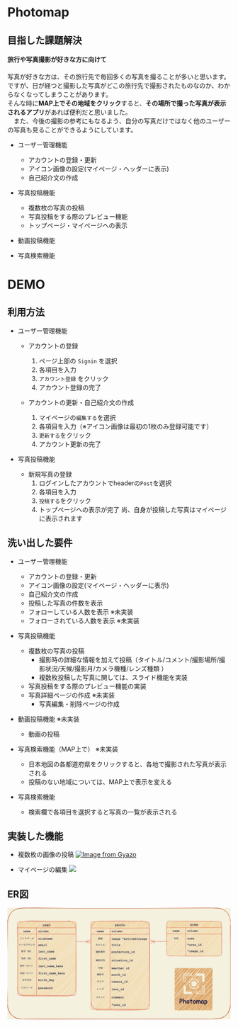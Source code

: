 # Photomap

## 目指した課題解決
#### 旅行や写真撮影が好きな方に向けて
  写真が好きな方は、その旅行先で毎回多くの写真を撮ることが多いと思います。<br>
ですが、日が経つと撮影した写真がどこの旅行先で撮影されたものなのか、わからなくなってしまうことがあります。<br>
そんな時に**MAP上でその地域をクリック**すると、**その場所で撮った写真が表示されるアプリ**があれば便利だと思いました。<br>
　また、今後の撮影の参考にもなるよう、自分の写真だけではなく他のユーザーの写真も見ることができるようにしています。<br>


- ユーザー管理機能
    - アカウントの登録・更新
    - アイコン画像の設定(マイページ・ヘッダーに表示)
    - 自己紹介文の作成

- 写真投稿機能
    - 複数枚の写真の投稿
    - 写真投稿をする際のプレビュー機能
    - トップページ・マイページへの表示

- 動画投稿機能
- 写真検索機能

<!-- #### アプリURL
##### https://photomap-32068.herokuapp.com/

#### テスト用アカウント
email：abc123@gmail.com
password：abc123 -->

# DEMO


## 利用方法

- ユーザー管理機能
    - アカウントの登録
        1. ページ上部の `Signin` を選択
        1. 各項目を入力
        1. `アカウント登録` をクリック
        1. アカウント登録の完了

    - アカウントの更新・自己紹介文の作成
        1. マイページの`編集する`を選択
        1. 各項目を入力（※アイコン画像は最初の1枚のみ登録可能です）
        1. `更新する`をクリック
        1. アカウント更新の完了

- 写真投稿機能
    - 新規写真の登録
        1. ログインしたアカウントでheaderの`Post`を選択
        1. 各項目を入力
        1. `投稿する`をクリック
        1. トップページへの表示が完了
           尚、自身が投稿した写真はマイページに表示されます



## 洗い出した要件
- ユーザー管理機能
    - アカウントの登録・更新
    - アイコン画像の設定(マイページ・ヘッダーに表示)
    - 自己紹介文の作成
    - 投稿した写真の件数を表示
    - フォローしている人数を表示 ※未実装
    - フォローされている人数を表示 ※未実装

- 写真投稿機能
    - 複数枚の写真の投稿
        - 撮影時の詳細な情報を加えて投稿（タイトル/コメント/撮影場所/撮影状況/天候/撮影月/カメラ機種/レンズ種類 ）
        - 複数枚投稿した写真に関しては、スライド機能を実装
    - 写真投稿をする際のプレビュー機能の実装
    - 写真詳細ページの作成 ※未実装
        - 写真編集・削除ページの作成

- 動画投稿機能 ※未実装
    - 動画の投稿

- 写真検索機能（MAP上で） ※未実装
    - 日本地図の各都道府県をクリックすると、各地で撮影された写真が表示される
    - 投稿のない地域については、MAP上で表示を変える

- 写真検索機能
    - 検索欄で各項目を選択すると写真の一覧が表示される

## 実装した機能

- 複数枚の画像の投稿
  [![Image from Gyazo](https://i.gyazo.com/8ab46f30c10251350e60a284c6432b3f.gif)](https://gyazo.com/8ab46f30c10251350e60a284c6432b3f)

- マイページの編集
  <img src="597e38aae2f6c0c1ea602477cbfd49a3 (2).gif">


## ER図
![ER図](photomap.png)
